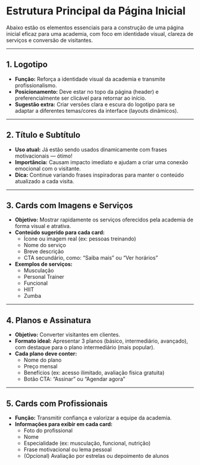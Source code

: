 # Estrutura Principal da Página Inicial

Abaixo estão os elementos essenciais para a construção de uma página inicial eficaz para uma academia, com foco em identidade visual, clareza de serviços e conversão de visitantes.

---

## 1. Logotipo

- **Função:** Reforça a identidade visual da academia e transmite profissionalismo.
- **Posicionamento:** Deve estar no topo da página (header) e preferencialmente ser clicável para retornar ao início.
- **Sugestão extra:** Criar versões clara e escura do logotipo para se adaptar a diferentes temas/cores da interface (layouts dinâmicos).

---

## 2. Título e Subtítulo

- **Uso atual:** Já estão sendo usados dinamicamente com frases motivacionais — ótimo!
- **Importância:** Causam impacto imediato e ajudam a criar uma conexão emocional com o visitante.
- **Dica:** Continue variando frases inspiradoras para manter o conteúdo atualizado a cada visita.

---

## 3. Cards com Imagens e Serviços

- **Objetivo:** Mostrar rapidamente os serviços oferecidos pela academia de forma visual e atrativa.
- **Conteúdo sugerido para cada card:**
  - Ícone ou imagem real (ex: pessoas treinando)
  - Nome do serviço
  - Breve descrição
  - CTA secundário, como: “Saiba mais” ou “Ver horários”
- **Exemplos de serviços:**
  - Musculação
  - Personal Trainer
  - Funcional
  - HIIT
  - Zumba

---

## 4. Planos e Assinatura

- **Objetivo:** Converter visitantes em clientes.
- **Formato ideal:** Apresentar 3 planos (básico, intermediário, avançado), com destaque para o plano intermediário (mais popular).
- **Cada plano deve conter:**
  - Nome do plano
  - Preço mensal
  - Benefícios (ex: acesso ilimitado, avaliação física gratuita)
  - Botão CTA: “Assinar” ou “Agendar agora”

---

## 5. Cards com Profissionais

- **Função:** Transmitir confiança e valorizar a equipe da academia.
- **Informações para exibir em cada card:**
  - Foto do profissional
  - Nome
  - Especialidade (ex: musculação, funcional, nutrição)
  - Frase motivacional ou lema pessoal
  - (Opcional) Avaliação por estrelas ou depoimento de alunos



